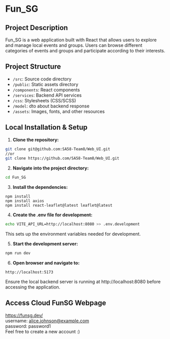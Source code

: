 # Fun_SG
## Project Description
Fun_SG is a web application built with React that allows users to explore and manage local events and groups. Users can browse different categories of events and groups and participate according to their interests.
## Project Structure
- `/src`: Source code directory
- `/public`: Static assets directory
- `/components`: React components
- `/services`: Backend API services
- `/css`: Stylesheets (CSS/SCSS)
- `/model`: dto about backend response
- `/assets`: Images, fonts, and other resources

## Local Installation & Setup

1. **Clone the repository:**
```bash
git clone git@github.com:SA58-Team8/Web_UI.git
//or
git clone https://github.com/SA58-Team8/Web_UI.git
 ```

2. **Navigate into the project directory:**

  ```bash
  cd Fun_SG
  ```
3. **Install the dependencies:**
```
npm install
npm install axios
npm install react-leaflet@latest leaflet@latest
```

4. **Create the .env file for development:**

```bash
echo VITE_API_URL=http://localhost:8080 >> .env.development
```
This sets up the environment variables needed for development.

5. **Start the development server:**

```bash
npm run dev
```
6. **Open browser and navigate to:**
```
http://localhost:5173
```
Ensure the local backend server is running at http://localhost:8080 before accessing the application.


## Access Cloud FunSG Webpage
https://funsg.dev/ \
username: alice.johnson@example.com \
password: password1 \
Feel free to create a new account :)
